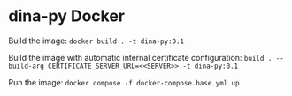 # dina-py Docker

Build the image: `docker build . -t dina-py:0.1`

Build the image with automatic internal certificate configuration: `build . --build-arg CERTIFICATE_SERVER_URL=<<SERVER>> -t dina-py:0.1`

Run the image: `docker compose -f docker-compose.base.yml up`

